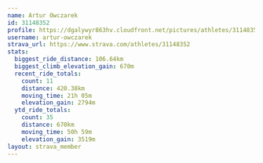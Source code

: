 ```yaml
---
name: Artur Owczarek
id: 31148352
profile: https://dgalywyr863hv.cloudfront.net/pictures/athletes/31148352/15906846/1/large.jpg
username: artur-owczarek
strava_url: https://www.strava.com/athletes/31148352
stats:
  biggest_ride_distance: 106.64km
  biggest_climb_elevation_gain: 670m
  recent_ride_totals:
    count: 11
    distance: 420.38km
    moving_time: 21h 05m
    elevation_gain: 2794m
  ytd_ride_totals:
    count: 35
    distance: 670km
    moving_time: 50h 59m
    elevation_gain: 3519m
layout: strava_member
--- 
```

